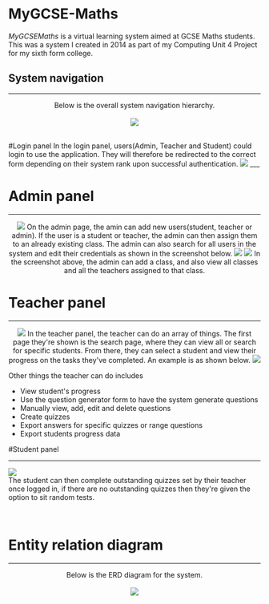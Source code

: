 # MyGCSE-Maths

_MyGCSEMaths_ is a virtual learning system aimed at GCSE Maths students. This was a system I created in 2014 as part of my Computing Unit 4 Project for my sixth form college.

## System navigation
___
<p align="center">
Below is the overall system navigation hierarchy.
<br>
<br>
<img src="http://i.imgur.com/IgdZJus.png"/>
</p>

<br>
#Login panel
In the login panel, users(Admin, Teacher and Student) could login to use the application. They will therefore be redirected to the correct form depending on their system rank upon successful authentication.
<img src="http://i.imgur.com/KQ2CimU.png" >
___
<br>


# Admin panel
___
<p align="center">
<img src="http://i.imgur.com/HaDKJGj.png">
On the admin page, the amin can add new users(student, teacher or admin). If the user is a student or teacher, the admin can then assign them to an already existing class. The admin can also search for all users in the system and edit their credentials as shown in the screenshot below.

<img src="http://i.imgur.com/ouu3Qro.png">

<img src="http://i.imgur.com/8NGndo9.png">
In the screenshot above, the admin can add a class, and also view all classes and all the teachers assigned to that class.

<br>

# Teacher panel
___
<p align="center">
<img src="http://i.imgur.com/50YfmPW.png">
In the teacher panel, the teacher can do an array of things. The first page they're shown is the search page, where they can view all or search for specific students. From there, they can select a student and view their progress on the tasks they've completed. An example is as shown below.

<img src="http://i.imgur.com/OklO3Hi.png">
</p>

Other things the teacher can do includes

 - View student's progress 
 - Use the question generator form to have the system generate questions
 - Manually view, add, edit and delete questions 
 - Create quizzes 
 - Export answers for specific quizzes or range questions
 - Export students progress data

#Student panel
___
<img src="http://i.imgur.com/ieSDMW4.png"><br>
The student can then complete outstanding quizzes set by their teacher once logged in, if there are no outstanding quizzes then they're given the option to sit random tests.

<br>


# Entity relation diagram
____
<p align="center">
Below is the ERD diagram for the system.
<br>
<br>
<img src="http://i.imgur.com/TkQDNmj.png"/>
</p>
